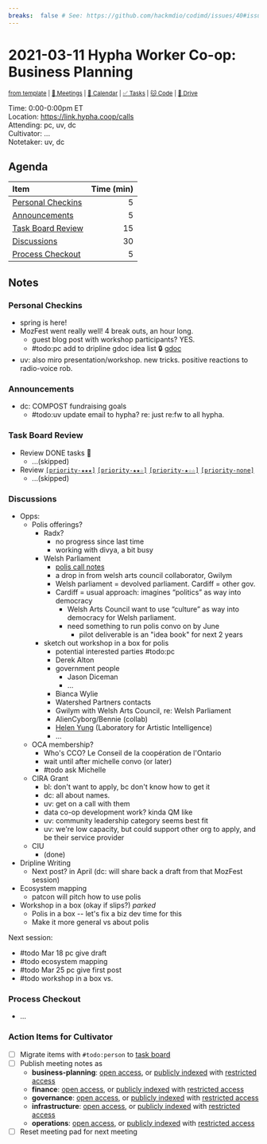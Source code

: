 ```yaml
---
breaks:  false # See: https://github.com/hackmdio/codimd/issues/40#issuecomment-172927690
---
```

# 2021-03-11 Hypha Worker Co-op: Business Planning 

<sup>[from template][template] | [:notebook: Meetings][meetings] | [:date: Calendar][calendar] | [:white_check_mark: Tasks][tasks] | [:cat: Code][gh] | [:open_file_folder: Drive][drive]</sup>

Time:       0:00-0:00pm ET  
Location:   https://link.hypha.coop/calls  
Attending:  pc, uv, dc  
Cultivator: ...  
Notetaker:  uv, dc

## Agenda

| Item                                            | Time (min) |
|:------------------------------------------------|-----------:|
| [Personal Checkins](#Personal-Checkins)         |          5 |
| [Announcements](#Announcements)                 |          5 |
| [Task Board Review](#Task-Board-Review)         |         15 |
| [Discussions](#Discussions)                     |         30 |
| [Process Checkout](#Process-Checkout)           |          5 |

## Notes

### Personal Checkins

- spring is here!
- MozFest went really well! 4 break outs, an hour long. 
    - guest blog post with workshop participants? YES.
    - #todo:pc add to dripline gdoc idea list :lock: [gdoc](https://docs.google.com/document/d/1Otvfq0VIJfqevsq5SisB7-uovEDL18CXLwXrzqggl7k/edit#heading=h.f7em35qg8nz7)
- uv: also miro presentation/workshop. new tricks. positive reactions to radio-voice rob.

### Announcements

- dc: COMPOST fundraising goals
    - #todo:uv update email to hypha? re: just re:fw to all hypha.

### Task Board Review

- Review DONE tasks :tada:
	- ...(skipped)
- Review [`[priority-★★★]`][l-pri-hi] [`[priority-★★☆]`][l-pri-md] [`[priority-★☆☆]`][l-pri-lo] [`[priority-none]`][l-pri-none]
	- ...(skipped)

### Discussions

- Opps:
    - Polis offerings?
        - Radx? 
            - no progress since last time
            - working with divya, a bit busy
        - Welsh Parliament
            - [polis call notes](https://hackmd.io/@patcon/polis-calls/https%3A%2F%2Fhackmd.io%2F%40patcon%2FryhIoUufd)
            - a drop in from welsh arts council collaborator, Gwilym
            - Welsh parliament = devolved parliament. Cardiff = other gov.
            - Cardiff = usual approach: imagines “politics” as way into democracy
                - Welsh Arts Council want to use “culture” as way into democracy for Welsh parliament.
                - need something to run polis convo on by June
                    - pilot deliverable is an "idea book" for next 2 years
        - sketch out workshop in a box for polis
            - potential interested parties #todo:pc
            - Derek Alton
            - government people
                - Jason Diceman
                - ...
            - Bianca Wylie
            - Watershed Partners contacts
            - Gwilym with Welsh Arts Council, re: Welsh Parliament
            - AlienCyborg/Bennie (collab)
            - [Helen Yung](https://helenyung.com/) (Laboratory for Artistic Intelligence)
            - ...
    - OCA membership?
        - Who's CCO? Le Conseil de la coopération de l'Ontario
        - wait until after michelle convo (or later)
        - #todo ask Michelle
    - CIRA Grant
        - bl: don't want to apply, bc don't know how to get it
        - dc: all about names.
        - uv: get on a call with them
        - data co-op development work? kinda QM like
        - uv: community leadership category seems best fit
        - uv: we're low capacity, but could support other org to apply, and be their service provider
    - CIU
        - (done)
- Dripline Writing
    - Next post? in April (dc: will share back a draft from that MozFest session) 
- Ecosystem mapping
    - patcon will pitch how to use polis
- Workshop in a box (okay if slips?) _parked_
    - Polis in a box -- let's fix a biz dev time for this
    - Make it more general vs about polis

Next session:
- #todo Mar 18 pc give draft
- #todo ecosystem mapping
- #todo Mar 25 pc give first post 
- #todo workshop in a box vs. 


### Process Checkout

- ...


### Action Items for Cultivator

- [ ] Migrate items with `#todo:person` to [task board][tasks]
- [ ] Publish meeting notes as
	- **business-planning**: [open access][biz-public], or [publicly indexed][biz-index] with [restricted access][biz-private]
	- **finance**: [open access][fin-public], or [publicly indexed][fin-index] with [restricted access][fin-private]
	- **governance**: [open access][gov-public], or [publicly indexed][gov-index] with [restricted access][gov-private]
	- **infrastructure**: [open access][inf-public], or [publicly indexed][inf-index] with [restricted access][inf-private]
	- **operations**: [open access][ops-public], or [publicly indexed][ops-index] with [restricted access][ops-private]
- [ ] Reset meeting pad for next meeting

<!-- Links: Important -->
[template]: https://link.hypha.coop/wg-template
[meetings]: https://link.hypha.coop/meetings
[calendar]: https://link.hypha.coop/calendar
[tasks]:    https://link.hypha.coop/tasks
[gh]:       https://link.hypha.coop/gh
[drive]:    https://link.hypha.coop/drive

<!-- Links: Labels -->
[l-pri-hi]: https://github.com/orgs/hyphacoop/projects/2?card_filter_query=label:[priority-★★★]
[l-pri-md]: https://github.com/orgs/hyphacoop/projects/2?card_filter_query=label:[priority-★★☆]
[l-pri-lo]: https://github.com/orgs/hyphacoop/projects/2?card_filter_query=label:[priority-★☆☆]
[l-pri-none]: https://github.com/orgs/hyphacoop/projects/2?card_filter_query=-label:[priority-★☆☆]+-label:[priority-★★☆]+-label:[priority-★★★]
[l-biz]: https://github.com/orgs/hyphacoop/projects/2?card_filter_query=label:"wg:business-planning"
[l-fin]: https://github.com/orgs/hyphacoop/projects/2?card_filter_query=label:"wg:finance"
[l-gov]: https://github.com/orgs/hyphacoop/projects/2?card_filter_query=label:"wg:governance
[l-inf]: https://github.com/orgs/hyphacoop/projects/2?card_filter_query=label:"wg:infrastructure"
[l-ops]: https://github.com/orgs/hyphacoop/projects/2?card_filter_query=label:"wg:operations"
[l-none]: https://github.com/orgs/hyphacoop/projects/2?card_filter_query=-label:wg:operations+-label:wg:infrastructure+-label:wg:finance+-label:wg:governance+-label:wg:business-planning

<!-- Links: Archive -->
[biz-public]:   https://github.com/hyphacoop/organizing/new/master?filename=_posts/meeting-notes/2021-MM-DD-business-planning.md
[biz-index]:    https://github.com/hyphacoop/organizing/new/master?filename=_posts/private/meeting-notes/2021-MM-DD-business-planning.md&value=Empty%20file%20for%20public%20indexing%20of%20access-restricted%20file.
[biz-private]:  https://github.com/hyphacoop/organizing-private/new/master?filename=meeting-notes/2021-MM-DD-business-planning.md
[fin-public]:   https://github.com/hyphacoop/organizing/new/master?filename=_posts/meeting-notes/2021-MM-DD-finance.md
[fin-index]:    https://github.com/hyphacoop/organizing/new/master?filename=_posts/private/meeting-notes/2021-MM-DD-finance.md&value=Empty%20file%20for%20public%20indexing%20of%20access-restricted%20file.
[fin-private]:  https://github.com/hyphacoop/organizing-private/new/master?filename=meeting-notes/2021-MM-DD-finance.md
[gov-public]:   https://github.com/hyphacoop/organizing/new/master?filename=_posts/meeting-notes/2021-MM-DD-governance.md
[gov-index]:    https://github.com/hyphacoop/organizing/new/master?filename=_posts/private/meeting-notes/2021-MM-DD-governance.md&value=Empty%20file%20for%20public%20indexing%20of%20access-restricted%20file.
[gov-private]:  https://github.com/hyphacoop/organizing-private/new/master?filename=meeting-notes/2021-MM-DD-governance.md
[inf-public]:   https://github.com/hyphacoop/organizing/new/master?filename=_posts/meeting-notes/2021-MM-DD-infrastructure.md
[inf-index]:    https://github.com/hyphacoop/organizing/new/master?filename=_posts/private/meeting-notes/2021-MM-DD-infrastructure.md&value=Empty%20file%20for%20public%20indexing%20of%20access-restricted%20file.
[inf-private]:  https://github.com/hyphacoop/organizing-private/new/master?filename=meeting-notes/2021-MM-DD-infrastructure.md
[ops-public]:   https://github.com/hyphacoop/organizing/new/master?filename=_posts/meeting-notes/2021-MM-DD-operations.md
[ops-index]:    https://github.com/hyphacoop/organizing/new/master?filename=_posts/private/meeting-notes/2021-MM-DD-operations.md&value=Empty%20file%20for%20public%20indexing%20of%20access-restricted%20file.
[ops-private]:  https://github.com/hyphacoop/organizing-private/new/master?filename=meeting-notes/2021-MM-DD-operations.md
